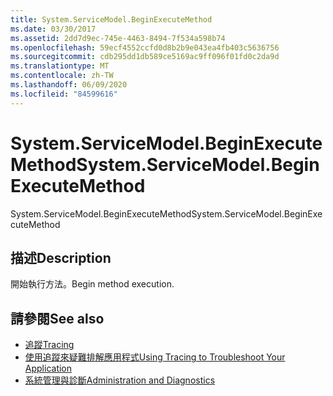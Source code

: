 ```yaml
---
title: System.ServiceModel.BeginExecuteMethod
ms.date: 03/30/2017
ms.assetid: 2dd7d9ec-745e-4463-8494-7f534a598b74
ms.openlocfilehash: 59ecf4552ccfd0d8b2b9e043ea4fb403c5636756
ms.sourcegitcommit: cdb295dd1db589ce5169ac9ff096f01fd0c2da9d
ms.translationtype: MT
ms.contentlocale: zh-TW
ms.lasthandoff: 06/09/2020
ms.locfileid: "84599616"
---
```

# <a name="systemservicemodelbeginexecutemethod"></a><span data-ttu-id="d3e73-102">System.ServiceModel.BeginExecuteMethod</span><span class="sxs-lookup"><span data-stu-id="d3e73-102">System.ServiceModel.BeginExecuteMethod</span></span>
<span data-ttu-id="d3e73-103">System.ServiceModel.BeginExecuteMethod</span><span class="sxs-lookup"><span data-stu-id="d3e73-103">System.ServiceModel.BeginExecuteMethod</span></span>  
  
## <a name="description"></a><span data-ttu-id="d3e73-104">描述</span><span class="sxs-lookup"><span data-stu-id="d3e73-104">Description</span></span>  
 <span data-ttu-id="d3e73-105">開始執行方法。</span><span class="sxs-lookup"><span data-stu-id="d3e73-105">Begin method execution.</span></span>  
  
## <a name="see-also"></a><span data-ttu-id="d3e73-106">請參閱</span><span class="sxs-lookup"><span data-stu-id="d3e73-106">See also</span></span>

- [<span data-ttu-id="d3e73-107">追蹤</span><span class="sxs-lookup"><span data-stu-id="d3e73-107">Tracing</span></span>](index.md)
- [<span data-ttu-id="d3e73-108">使用追蹤來疑難排解應用程式</span><span class="sxs-lookup"><span data-stu-id="d3e73-108">Using Tracing to Troubleshoot Your Application</span></span>](using-tracing-to-troubleshoot-your-application.md)
- [<span data-ttu-id="d3e73-109">系統管理與診斷</span><span class="sxs-lookup"><span data-stu-id="d3e73-109">Administration and Diagnostics</span></span>](../index.md)
